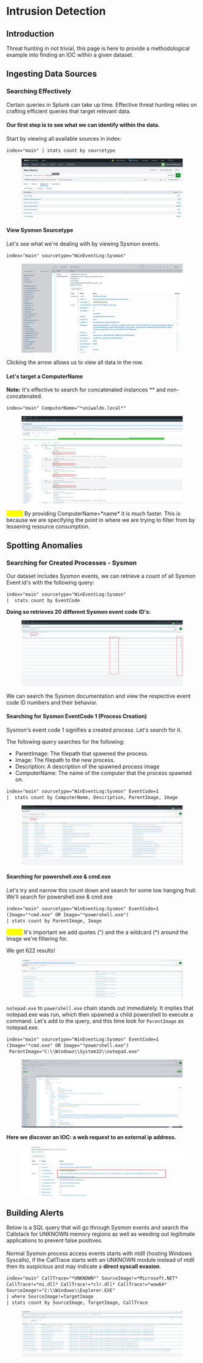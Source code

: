 # Intrusion Detection



## Introduction

Threat hunting in not trivial, this page is here to provide a methodological example into finding an IOC within a given dataset.

## Ingesting Data Sources

### Searching Effectively

Certain queries in Splunk can take up time. Effective threat hunting relies on crafting efficient queries that target relevant data.

#### Our first step is to see what we can identify within the data.

Start by viewing all available sources in index:

```splunk-spl
index="main" | stats count by sourcetype
```

<figure><img src="../../.gitbook/assets/image.png" alt=""><figcaption></figcaption></figure>



#### View Sysmon Sourcetype

Let's see what we're dealing with by viewing Sysmon events.

```splunk-spl
index="main" sourcetype="WinEventLog:Sysmon"
```

<figure><img src="../../.gitbook/assets/image (2).png" alt=""><figcaption></figcaption></figure>

Clicking the arrow allows us to view all data in the row.

#### Let's target a ComputerName

**Note:** It's effective to search for concatenated instances \*\* and non-concatenated.

```splunk-spl
index="main" ComputerName="*uniwaldo.local*"
```

<figure><img src="../../.gitbook/assets/image (5).png" alt=""><figcaption></figcaption></figure>

<mark style="color:yellow;">**NOTE:**</mark> By providing ComputerName=\*name\* it is much faster. This is because we are specifying the point in where we are trying to filter from by lessening resource consumption.





## Spotting Anomalies

### Searching for Created Processes - Sysmon

Our dataset includes Sysmon events, we can retrieve a count of all Sysmon Event id's with the following query:

```splunk-spl
index="main" sourcetype="WinEventLog:Sysmon" 
|  stats count by EventCode
```

**Doing so retrieves 20 different Sysmon event code ID's:**

<figure><img src="../../.gitbook/assets/image (6).png" alt=""><figcaption></figcaption></figure>

We can search the Sysmon documentation and view the respective event code ID numbers and their behavior.

#### Searching for Sysmon EventCode 1 (Process Creation)

Sysmon's event code 1 signifies a created process. Let's search for it.

The following query searches for the following:

* ParentImage: The filepath that spawned the process.
* Image: The filepath to the new process.
* Description: A description of the spawned process image
* ComputerName: The name of the computer that the process spawned on.

```splunk-spl
index="main" sourcetype="WinEventLog:Sysmon" EventCode=1 
|  stats count by ComputerName, Description, ParentImage, Image
```

<figure><img src="../../.gitbook/assets/image (9).png" alt=""><figcaption></figcaption></figure>

#### Searching for powershell.exe & cmd.exe

Let's try and narrow this count down and search for some low hanging fruit. We'll search for powershell.exe & cmd.exe

```
index="main" sourcetype="WinEventLog:Sysmon" EventCode=1 (Image="*cmd.exe" OR Image="*powershell.exe") 
| stats count by ParentImage, Image
```

<mark style="color:yellow;">NOTE:</mark> It's important we add quotes (") and the a wildcard (\*) around the Image we're filtering for.

We get 622 results!

<figure><img src="../../.gitbook/assets/image (10).png" alt=""><figcaption></figcaption></figure>

&#x20;`notepad.exe` to `powershell.exe` chain stands out immediately. It implies that notepad.exe was run, which then spawned a child powershell to execute a command. Let's add to the query, and this time look for `ParentImage` as notepad.exe.

```splunk-spl
index="main" sourcetype="WinEventLog:Sysmon" EventCode=1 (Image="*cmd.exe" OR Image="*powershell.exe")
 ParentImage="C:\\Windows\\System32\\notepad.exe"
```

<figure><img src="../../.gitbook/assets/image (11).png" alt=""><figcaption></figcaption></figure>

**Here we discover an IOC: a web request to an external ip address.**

<figure><img src="../../.gitbook/assets/image (12).png" alt=""><figcaption></figcaption></figure>



## Building Alerts

Below is a SQL query that will go through Sysmon events and search the Callstack for UNKNOWN memory regions as well as weeding out legitimate applications to prevent false positives.\
\
Normal Sysmon process access events starts with ntdll (hosting Windows Syscalls), if the CallTrace starts with an UNKNOWN module instead of ntdll then its suspicious and may indicate a **direct syscall evasion**.

```splunk-spl
index="main" CallTrace="*UNKNOWN*" SourceImage!=*Microsoft.NET* 
CallTrace!=*ni.dll* CallTrace!=*clr.dll* CallTrace!=*wow64* 
SourceImage!="C:\\Windows\\Explorer.EXE" 
| where SourceImage!=TargetImage 
| stats count by SourceImage, TargetImage, CallTrace
```

<figure><img src="../../.gitbook/assets/image (102).png" alt=""><figcaption></figcaption></figure>
